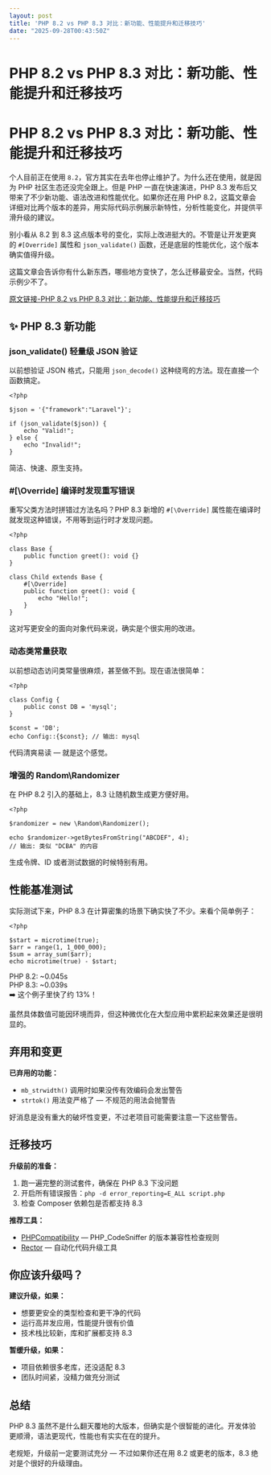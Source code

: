 ```yaml
---
layout: post
title: 'PHP 8.2 vs PHP 8.3 对比：新功能、性能提升和迁移技巧'
date: "2025-09-28T00:43:50Z"
---
```

PHP 8.2 vs PHP 8.3 对比：新功能、性能提升和迁移技巧
===================================

PHP 8.2 vs PHP 8.3 对比：新功能、性能提升和迁移技巧
===================================

个人目前正在使用 `8.2`，官方其实在去年也停止维护了。为什么还在使用，就是因为 PHP 社区生态还没完全跟上。但是 PHP 一直在快速演进，PHP 8.3 发布后又带来了不少新功能、语法改进和性能优化。如果你还在用 PHP 8.2，这篇文章会详细对比两个版本的差异，用实际代码示例展示新特性，分析性能变化，并提供平滑升级的建议。

别小看从 8.2 到 8.3 这点版本号的变化，实际上改进挺大的。不管是让开发更爽的 `#[Override]` 属性和 `json_validate()` 函数，还是底层的性能优化，这个版本确实值得升级。

这篇文章会告诉你有什么新东西，哪些地方变快了，怎么迁移最安全。当然，代码示例少不了。

[原文链接-PHP 8.2 vs PHP 8.3 对比：新功能、性能提升和迁移技巧](https://catchadmin.com/post/2025-09/php-82-vs-83-comparison-zh)

✨ PHP 8.3 新功能
-------------

### json\_validate() 轻量级 JSON 验证

以前想验证 JSON 格式，只能用 `json_decode()` 这种绕弯的方法。现在直接一个函数搞定。

    <?php
    
    $json = '{"framework":"Laravel"}';
    
    if (json_validate($json)) {
        echo "Valid!";
    } else {
        echo "Invalid!";
    }
    

简洁、快速、原生支持。

### #\[\\Override\] 编译时发现重写错误

重写父类方法时拼错过方法名吗？PHP 8.3 新增的 `#[\Override]` 属性能在编译时就发现这种错误，不用等到运行时才发现问题。

    <?php
    
    class Base {
        public function greet(): void {}
    }
    
    class Child extends Base {
        #[\Override]
        public function greet(): void {
            echo "Hello!";
        }
    }
    

这对写更安全的面向对象代码来说，确实是个很实用的改进。

### 动态类常量获取

以前想动态访问类常量很麻烦，甚至做不到。现在语法很简单：

    <?php
    
    class Config {
        public const DB = 'mysql';
    }
    
    $const = 'DB';
    echo Config::{$const}; // 输出: mysql
    

代码清爽易读 — 就是这个感觉。

### 增强的 Random\\Randomizer

在 PHP 8.2 引入的基础上，8.3 让随机数生成更方便好用。

    <?php
    
    $randomizer = new \Random\Randomizer();
    
    echo $randomizer->getBytesFromString("ABCDEF", 4);
    // 输出: 类似 "DCBA" 的内容
    

生成令牌、ID 或者测试数据的时候特别有用。

性能基准测试
------

实际测试下来，PHP 8.3 在计算密集的场景下确实快了不少。来看个简单例子：

    <?php
    
    $start = microtime(true);
    $arr = range(1, 1_000_000);
    $sum = array_sum($arr);
    echo microtime(true) - $start;
    

PHP 8.2: ~0.045s  
PHP 8.3: ~0.039s  
➡️ 这个例子里快了约 13%！

虽然具体数值可能因环境而异，但这种微优化在大型应用中累积起来效果还是很明显的。

弃用和变更
-----

**已弃用的功能：**

*   `mb_strwidth()` 调用时如果没传有效编码会发出警告
*   `strtok()` 用法变严格了 — 不规范的用法会抛警告

好消息是没有重大的破坏性变更，不过老项目可能需要注意一下这些警告。

迁移技巧
----

**升级前的准备：**

1.  跑一遍完整的测试套件，确保在 PHP 8.3 下没问题
2.  开启所有错误报告：`php -d error_reporting=E_ALL script.php`
3.  检查 Composer 依赖包是否都支持 8.3

**推荐工具：**

*   [PHPCompatibility](https://github.com/PHPCompatibility/PHPCompatibility) — PHP\_CodeSniffer 的版本兼容性检查规则
*   [Rector](https://github.com/rectorphp/rector) — 自动化代码升级工具

你应该升级吗？
-------

**建议升级，如果：**

*   想要更安全的类型检查和更干净的代码
*   运行高并发应用，性能提升很有价值
*   技术栈比较新，库和扩展都支持 8.3

**暂缓升级，如果：**

*   项目依赖很多老库，还没适配 8.3
*   团队时间紧，没精力做充分测试

总结
--

PHP 8.3 虽然不是什么翻天覆地的大版本，但确实是个很智能的进化。开发体验更顺滑，语法更现代，性能也有实实在在的提升。

老规矩，升级前一定要测试充分 — 不过如果你还在用 8.2 或更老的版本，8.3 绝对是个很好的升级理由。